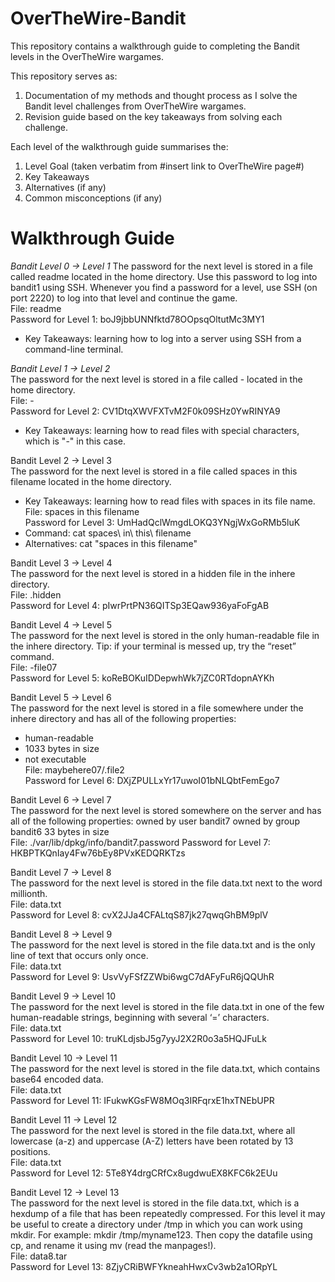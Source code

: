 # OverTheWire-Bandit
This repository contains a walkthrough guide to completing the Bandit levels in the OverTheWire wargames.

This repository serves as:
1) Documentation of my methods and thought process as I solve the Bandit level challenges from OverTheWire wargames.
2) Revision guide based on the key takeaways from solving each challenge.

Each level of the walkthrough guide summarises the:
1) Level Goal (taken verbatim from #insert link to OverTheWire page#)
2) Key Takeaways
3) Alternatives (if any)
4) Common misconceptions (if any)

# Walkthrough Guide
*Bandit Level 0 → Level 1*
The password for the next level is stored in a file called readme located in the home directory. Use this password to log into bandit1 using SSH. Whenever you find a password for a level, use SSH (on port 2220) to log into that level and continue the game.  
File: readme  
Password for Level 1: boJ9jbbUNNfktd78OOpsqOltutMc3MY1  
* Key Takeaways: learning how to log into a server using SSH from a command-line terminal.

*Bandit Level 1 → Level 2*  
The password for the next level is stored in a file called - located in the home directory.  
File: -  
Password for Level 2: CV1DtqXWVFXTvM2F0k09SHz0YwRINYA9  
* Key Takeaways: learning how to read files with special characters, which is "-" in this case.

Bandit Level 2 → Level 3  
The password for the next level is stored in a file called spaces in this filename located in the home directory.  
* Key Takeaways: learning how to read files with spaces in its file name.
File: spaces in this filename  
Password for Level 3: UmHadQclWmgdLOKQ3YNgjWxGoRMb5luK  
* Command: cat spaces\ in\ this\ filename  
* Alternatives: cat "spaces in this filename"

Bandit Level 3 → Level 4  
The password for the next level is stored in a hidden file in the inhere directory.  
File: .hidden  
Password for Level 4: pIwrPrtPN36QITSp3EQaw936yaFoFgAB

Bandit Level 4 → Level 5  
The password for the next level is stored in the only human-readable file in the inhere directory. Tip: if your terminal is messed up, try the “reset” command.  
File: -file07  
Password for Level 5: koReBOKuIDDepwhWk7jZC0RTdopnAYKh

Bandit Level 5 → Level 6  
The password for the next level is stored in a file somewhere under the inhere directory and has all of the following properties:
* human-readable
* 1033 bytes in size
* not executable  
File: maybehere07/.file2  
Password for Level 6: DXjZPULLxYr17uwoI01bNLQbtFemEgo7

Bandit Level 6 → Level 7  
The password for the next level is stored somewhere on the server and has all of the following properties:
owned by user bandit7
owned by group bandit6
33 bytes in size  
File: ./var/lib/dpkg/info/bandit7.password
Password for Level 7: HKBPTKQnIay4Fw76bEy8PVxKEDQRKTzs

Bandit Level 7 → Level 8  
The password for the next level is stored in the file data.txt next to the word millionth.  
File: data.txt  
Password for Level 8: cvX2JJa4CFALtqS87jk27qwqGhBM9plV

Bandit Level 8 → Level 9  
The password for the next level is stored in the file data.txt and is the only line of text that occurs only once.  
File: data.txt  
Password for Level 9: UsvVyFSfZZWbi6wgC7dAFyFuR6jQQUhR

Bandit Level 9 → Level 10   
The password for the next level is stored in the file data.txt in one of the few human-readable strings, beginning with several ‘=’ characters.  
File: data.txt  
Password for Level 10: truKLdjsbJ5g7yyJ2X2R0o3a5HQJFuLk

Bandit Level 10 → Level 11  
The password for the next level is stored in the file data.txt, which contains base64 encoded data.  
File: data.txt  
Password for Level 11: IFukwKGsFW8MOq3IRFqrxE1hxTNEbUPR

Bandit Level 11 → Level 12  
The password for the next level is stored in the file data.txt, where all lowercase (a-z) and uppercase (A-Z) letters have been rotated by 13 positions.  
File: data.txt  
Password for Level 12: 5Te8Y4drgCRfCx8ugdwuEX8KFC6k2EUu

Bandit Level 12 → Level 13  
The password for the next level is stored in the file data.txt, which is a hexdump of a file that has been repeatedly compressed. For this level it may be useful to create a directory under /tmp in which you can work using mkdir. For example: mkdir /tmp/myname123. Then copy the datafile using cp, and rename it using mv (read the manpages!).  
File: data8.tar  
Password for Level 13: 8ZjyCRiBWFYkneahHwxCv3wb2a1ORpYL
